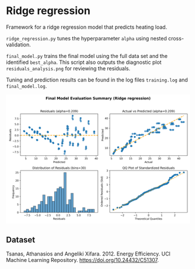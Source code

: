 
# Ridge regression

Framework for a ridge regression model that predicts heating load.

`ridge_regression.py` tunes the hyperparameter `alpha` using nested cross-validation.

`final_model.py` trains the final model using the full data set and the identified `best_alpha`. This script also outputs the diagnostic plot `residuals_analysis.png` for reviewing the residuals.

Tuning and prediction results can be found in the log files `training.log` and `final_model.log`.

![Diagnostic plot](residuals_analysis.png)

## Dataset

Tsanas, Athanasios and Angeliki Xifara. 2012. Energy Efficiency. UCI Machine Learning Repository. <https://doi.org/10.24432/C51307>.
